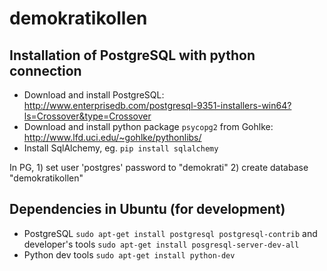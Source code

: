 demokratikollen
===============

## Installation of PostgreSQL with python connection

- Download and install PostgreSQL: http://www.enterprisedb.com/postgresql-9351-installers-win64?ls=Crossover&type=Crossover
- Download and install python package `psycopg2` from Gohlke: http://www.lfd.uci.edu/~gohlke/pythonlibs/
- Install SqlAlchemy, eg. ``pip install sqlalchemy``

In PG, 
	1) set user 'postgres' password to "demokrati"
	2) create database "demokratikollen"

## Dependencies in Ubuntu (for development)

- PostgreSQL `sudo apt-get install postgresql postgresql-contrib` and developer's tools `sudo apt-get install posgresql-server-dev-all`
- Python dev tools `sudo apt-get install python-dev`
